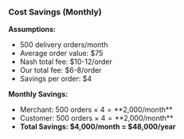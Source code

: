 ### Cost Savings (Monthly)

**Assumptions:**
- 500 delivery orders/month
- Average order value: $75
- Nash total fee: $10-12/order
- Our total fee: $6-8/order
- Savings per order: $4

**Monthly Savings:**
- Merchant: 500 orders × $4 = **$2,000/month**
- Customer: 500 orders × $4 = **$2,000/month**
- **Total Savings: $4,000/month = $48,000/year**
